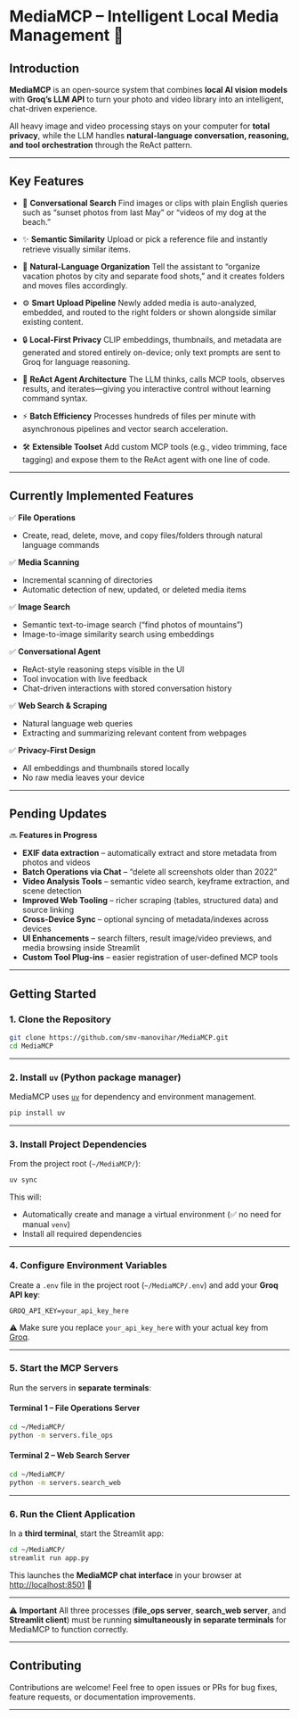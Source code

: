 # MediaMCP – Intelligent Local Media Management 🧠

## Introduction

**MediaMCP** is an open-source system that combines **local AI vision models** with **Groq’s LLM API** to turn your photo and video library into an intelligent, chat-driven experience.

All heavy image and video processing stays on your computer for **total privacy**, while the LLM handles **natural-language conversation, reasoning, and tool orchestration** through the ReAct pattern.

---

## Key Features

- 💬 **Conversational Search**
  Find images or clips with plain English queries such as “sunset photos from last May” or “videos of my dog at the beach.”

- ✨ **Semantic Similarity**
  Upload or pick a reference file and instantly retrieve visually similar items.

- 📂 **Natural-Language Organization**
  Tell the assistant to “organize vacation photos by city and separate food shots,” and it creates folders and moves files accordingly.

- ⚙️ **Smart Upload Pipeline**
  Newly added media is auto-analyzed, embedded, and routed to the right folders or shown alongside similar existing content.

- 🔒 **Local-First Privacy**
  CLIP embeddings, thumbnails, and metadata are generated and stored entirely on-device; only text prompts are sent to Groq for language reasoning.

- 🤔 **ReAct Agent Architecture**
  The LLM thinks, calls MCP tools, observes results, and iterates—giving you interactive control without learning command syntax.

- ⚡ **Batch Efficiency**
  Processes hundreds of files per minute with asynchronous pipelines and vector search acceleration.

- 🛠️ **Extensible Toolset**
  Add custom MCP tools (e.g., video trimming, face tagging) and expose them to the ReAct agent with one line of code.

---

## Currently Implemented Features

✅ **File Operations**

- Create, read, delete, move, and copy files/folders through natural language commands

✅ **Media Scanning**

- Incremental scanning of directories
- Automatic detection of new, updated, or deleted media items

✅ **Image Search**

- Semantic text-to-image search (“find photos of mountains”)
- Image-to-image similarity search using embeddings

✅ **Conversational Agent**

- ReAct-style reasoning steps visible in the UI
- Tool invocation with live feedback
- Chat-driven interactions with stored conversation history

✅ **Web Search & Scraping**

- Natural language web queries
- Extracting and summarizing relevant content from webpages

✅ **Privacy-First Design**

- All embeddings and thumbnails stored locally
- No raw media leaves your device

---

## Pending Updates

🔜 **Features in Progress**

- **EXIF data extraction** – automatically extract and store metadata from photos and videos
- **Batch Operations via Chat** – “delete all screenshots older than 2022”
- **Video Analysis Tools** – semantic video search, keyframe extraction, and scene detection
- **Improved Web Tooling** – richer scraping (tables, structured data) and source linking
- **Cross-Device Sync** – optional syncing of metadata/indexes across devices
- **UI Enhancements** – search filters, result image/video previews, and media browsing inside Streamlit
- **Custom Tool Plug-ins** – easier registration of user-defined MCP tools

---

## Getting Started

### 1. Clone the Repository

```bash
git clone https://github.com/smv-manovihar/MediaMCP.git
cd MediaMCP
```
---

### 2. Install `uv` (Python package manager)

MediaMCP uses [`uv`](https://github.com/astral-sh/uv) for dependency and environment management.

```bash
pip install uv
```

---

### 3. Install Project Dependencies

From the project root (`~/MediaMCP/`):

```bash
uv sync
```

This will:

- Automatically create and manage a virtual environment (✅ no need for manual `venv`)
- Install all required dependencies

---

### 4. Configure Environment Variables

Create a `.env` file in the project root (`~/MediaMCP/.env`) and add your **Groq API key**:

```env
GROQ_API_KEY=your_api_key_here
```

⚠️ Make sure you replace `your_api_key_here` with your actual key from [Groq](https://console.groq.com/).

---

### 5. Start the MCP Servers

Run the servers in **separate terminals**:

#### Terminal 1 – File Operations Server

```bash
cd ~/MediaMCP/
python -m servers.file_ops
```

#### Terminal 2 – Web Search Server

```bash
cd ~/MediaMCP/
python -m servers.search_web
```

---

### 6. Run the Client Application

In a **third terminal**, start the Streamlit app:

```bash
cd ~/MediaMCP/
streamlit run app.py
```

This launches the **MediaMCP chat interface** in your browser at [http://localhost:8501](http://localhost:8501) 🎉

---

⚠️ **Important**
All three processes (**file_ops server**, **search_web server**, and **Streamlit client**) must be running **simultaneously in separate terminals** for MediaMCP to function correctly.

---

## Contributing

Contributions are welcome! Feel free to open issues or PRs for bug fixes, feature requests, or documentation improvements.

---
